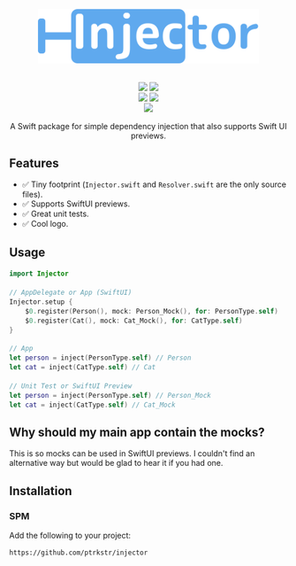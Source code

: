 <div align="center">
  <img src="Assets/logo/injector-logo.svg" width=400pt/>
  <br>
  <br>
  <div>
      <p>
          <a href="https://swiftpackageindex.com/ptrkstr/Injector"><img src="https://img.shields.io/endpoint?url=https%3A%2F%2Fswiftpackageindex.com%2Fapi%2Fpackages%2Fptrkstr%2FInjector%2Fbadge%3Ftype%3Dplatforms"/></a>
          <a href="https://swiftpackageindex.com/ptrkstr/Injector"><img src="https://img.shields.io/endpoint?url=https%3A%2F%2Fswiftpackageindex.com%2Fapi%2Fpackages%2Fptrkstr%2FInjector%2Fbadge%3Ftype%3Dswift-versions"/></a>
            <br>
          <a href="https://github.com/ptrkstr/Injector/actions/workflows/Code Coverage.yml"><img src="https://github.com/ptrkstr/Injector/actions/workflows/Code Coverage.yml/badge.svg"/></a>
          <a href="https://codecov.io/gh/ptrkstr/Injector"><img src="https://codecov.io/gh/ptrkstr/Injector/branch/develop/graph/badge.svg?token=QB0FP6M5ZW"/></a>          
            <br>
          <a href="https://hits.seeyoufarm.com"><img src="https://hits.seeyoufarm.com/api/count/incr/badge.svg?url=https%3A%2F%2Fgithub.com%2Fptrkstr%2FInjector&count_bg=%2379C83D&title_bg=%23555555&icon=&icon_color=%23E7E7E7&title=hits&edge_flat=false"/></a>
      </p>
  </div>
  <p>
    A Swift package for simple dependency injection that also supports Swift UI previews.
  </p>
</div>

## Features

- ✅ Tiny footprint (`Injector.swift` and `Resolver.swift` are the only source files).
- ✅ Supports SwiftUI previews.
- ✅ Great unit tests.
- ✅ Cool logo.

## Usage

```swift
import Injector

// AppDelegate or App (SwiftUI)
Injector.setup {
    $0.register(Person(), mock: Person_Mock(), for: PersonType.self)
    $0.register(Cat(), mock: Cat_Mock(), for: CatType.self)
}

// App
let person = inject(PersonType.self) // Person
let cat = inject(CatType.self) // Cat

// Unit Test or SwiftUI Preview
let person = inject(PersonType.self) // Person_Mock
let cat = inject(CatType.self) // Cat_Mock
```

## Why should my main app contain the mocks?

This is so mocks can be used in SwiftUI previews. I couldn't find an alternative way but would be glad to hear it if you had one.

## Installation

### SPM

Add the following to your project:  

```
https://github.com/ptrkstr/injector
```
